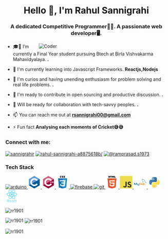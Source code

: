 <h1 align="center">Hello 👋, I'm Rahul Sannigrahi</h1>
<h3 align="center">A dedicated Competitive Programmer👨‍💻. A passionate web developer🖥️.</h3>

<img align="right" alt="Coder" width="400" src="https://cdn.dribbble.com/users/1162077/screenshots/3848914/programmer.gif">


- 🎓🔭 I’m currently a Final Year student pursuing Btech at Birla Vishvakarma Mahavidyalaya. **.**

- 🌱 I'm currently learning into Javascript Frameworks. **Reactjs,Nodejs**

- 💭 I'm curios and having unending enthusiasm for problem solving and real life problems. **.**

- 🤝 I'm ready to contribute in open sourcing and productive discussion. **.**

- 📲 Will be ready for collaboration with tech-savvy peoples. **.**

- 📫 You can reach me out at **rsannigrahi00@gmail.com**

- ⚡ Fun fact **Analysing each moments of Cricket😅😅**

<h3 align="left">Connect with me:</h3>
<p align="left">
<a href="https://twitter.com/sannigrahir" target="blank"><img align="center" src="https://raw.githubusercontent.com/rahuldkjain/github-profile-readme-generator/master/src/images/icons/Social/twitter.svg" alt="sannigrahir" height="30" width="40" /></a>
<a href="https://linkedin.com/in/rahul-sannigrahi-a8875618b/" target="blank"><img align="center" src="https://raw.githubusercontent.com/rahuldkjain/github-profile-readme-generator/master/src/images/icons/Social/linked-in-alt.svg" alt="rahul-sannigrahi-a8875618b/" height="30" width="40" /></a>
<a href="https://medium.com/@ramprasad.s1973" target="blank"><img align="center" src="https://raw.githubusercontent.com/rahuldkjain/github-profile-readme-generator/master/src/images/icons/Social/medium.svg" alt="@ramprasad.s1973" height="30" width="40" /></a>
</p>

<h3 align="left">Tech Stack</h3>
<p align="left"> <a href="https://www.arduino.cc/" target="_blank" rel="noreferrer"> <img src="https://cdn.worldvectorlogo.com/logos/arduino-1.svg" alt="arduino" width="40" height="40"/> </a> <a href="https://www.cprogramming.com/" target="_blank" rel="noreferrer"> <img src="https://raw.githubusercontent.com/devicons/devicon/master/icons/c/c-original.svg" alt="c" width="40" height="40"/> </a> <a href="https://www.w3schools.com/cpp/" target="_blank" rel="noreferrer"> <img src="https://raw.githubusercontent.com/devicons/devicon/master/icons/cplusplus/cplusplus-original.svg" alt="cplusplus" width="40" height="40"/> </a> <a href="https://www.w3schools.com/css/" target="_blank" rel="noreferrer"> <img src="https://raw.githubusercontent.com/devicons/devicon/master/icons/css3/css3-original-wordmark.svg" alt="css3" width="40" height="40"/> </a> <a href="https://firebase.google.com/" target="_blank" rel="noreferrer"> <img src="https://www.vectorlogo.zone/logos/firebase/firebase-icon.svg" alt="firebase" width="40" height="40"/> </a> <a href="https://git-scm.com/" target="_blank" rel="noreferrer"> <img src="https://www.vectorlogo.zone/logos/git-scm/git-scm-icon.svg" alt="git" width="40" height="40"/> </a> <a href="https://www.w3.org/html/" target="_blank" rel="noreferrer"> <img src="https://raw.githubusercontent.com/devicons/devicon/master/icons/html5/html5-original-wordmark.svg" alt="html5" width="40" height="40"/> </a> <a href="https://developer.mozilla.org/en-US/docs/Web/JavaScript" target="_blank" rel="noreferrer"> <img src="https://raw.githubusercontent.com/devicons/devicon/master/icons/javascript/javascript-original.svg" alt="javascript" width="40" height="40"/> </a> <a href="https://www.mysql.com/" target="_blank" rel="noreferrer"> <img src="https://raw.githubusercontent.com/devicons/devicon/master/icons/mysql/mysql-original-wordmark.svg" alt="mysql" width="40" height="40"/> </a> <a href="https://www.python.org" target="_blank" rel="noreferrer"> <img src="https://raw.githubusercontent.com/devicons/devicon/master/icons/python/python-original.svg" alt="python" width="40" height="40"/> </a> <a href="https://reactjs.org/" target="_blank" rel="noreferrer"> <img src="https://raw.githubusercontent.com/devicons/devicon/master/icons/react/react-original-wordmark.svg" alt="react" width="40" height="40"/> </a> </p>

<p align="left"> <img src="https://komarev.com/ghpvc/?username=rr1901&label=Profile%20views&color=0e75b6&style=flat" alt="rr1901" /> </p>
<p><img align="left" src="https://github-readme-stats.vercel.app/api/top-langs?username=rr1901&show_icons=true&locale=en&layout=compact" alt="rr1901" /></p>

<p>&nbsp;<img align="center" src="https://github-readme-stats.vercel.app/api?username=rr1901&show_icons=true&locale=en" alt="rr1901" /></p>

<p><img align="center" src="https://github-readme-streak-stats.herokuapp.com/?user=rr1901&" alt="rr1901" /></p>
